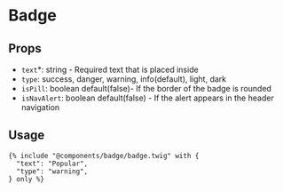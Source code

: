 # Badge

## Props

- `text`*: string - Required text that is placed inside
- `type`: success, danger, warning, info(default), light, dark
- `isPill`: boolean default(false)- If the border of the badge is rounded
- `isNavAlert`: boolean default(false) - If the alert appears in the header navigation

## Usage

```twig
{% include "@components/badge/badge.twig" with {
  "text": "Popular",
  "type": "warning",
} only %}
```
